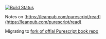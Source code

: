 [![Build Status](https://travis-ci.org/peterbecich/purescriptBook.svg?branch=master)](https://travis-ci.org/peterbecich/purescriptBook)

Notes on [https://leanpub.com/purescript/read](https://leanpub.com/purescript/read)

Migrating to [fork of offial Purescript book repo](https://github.com/peterbecich/purescript-book)

